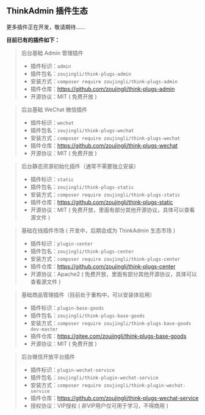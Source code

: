 ## ThinkAdmin 插件生态

更多插件正在开发，敬请期待……

**目前已有的插件如下：**

> 后台基础 Admin 管理插件
> * 插件标识：`admin`
> * 插件包名：`zoujingli/think-plugs-admin`
> * 安装方式：`composer require zoujingli/think-plugs-admin`
> * 插件仓库：https://github.com/zoujingli/think-plugs-admin
> * 开源协议：MIT ( 免费开放 )

> 后台基础 WeChat 微信插件
> * 插件标识：`wechat`
> * 插件包名：`zoujingli/think-plugs-wechat`
> * 安装方式：`composer require zoujingli/think-plugs-wechat`
> * 插件仓库：https://github.com/zoujingli/think-plugs-wechat
> * 开源协议：MIT ( 免费开放 )

> 后台静态资源初始化插件（通常不需要独立安装）
> * 插件标识：`static`
> * 插件包名：`zoujingli/think-plugs-static`
> * 安装方式：`composer require zoujingli/think-plugs-static`
> * 插件仓库：https://github.com/zoujingli/think-plugs-static
> * 开源协议：MIT ( 免费开放，里面有部分其他开源协议，具体可以查看源文件 )

> 基础在线插件市场 ( 开发中，后期会成为 ThinkAdmin 生态市场 )
> * 插件标识：`plugin-center`
> * 插件包名：`zoujingli/think-plugs-center`
> * 安装方式：`composer require zoujingli/think-plugs-center`
> * 插件仓库：https://github.com/zoujingli/think-plugs-center
> * 开源协议：Apache2 ( 免费开放，里面有部分其他开源协议，具体可以查看源文件 )

> 基础商品管理插件（目前处于重构中，可以安装体验用）
> * 插件标识：`plugin-base-goods`
> * 插件包名：`zoujingli/think-plugs-base-goods`
> * 安装方式：`composer require zoujingli/think-plugs-base-goods dev-master`
> * 插件仓库：https://gitee.com/zoujingli/think-plugs-base-goods
> * 开源协议：MIT ( 免费开放 )

> 后台微信开放平台插件
> * 插件标识：`plugin-wechat-service`
> * 插件包名：`zoujingli/think-plugin-wechat-service`
> * 安装方式：`composer require zoujingli/think-plugin-wechat-service`
> * 插件仓库：https://github.com/zoujingli/think-plugs-wechat-service
> * 授权协议：VIP授权 ( 非VIP用户仅可用于学习，不得商用 )